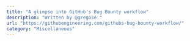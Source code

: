 ```yaml
---
title: "A glimpse into GitHub's Bug Bounty workflow"
description: "Written by @gregose."
url: "https://githubengineering.com/githubs-bug-bounty-workflow/"
category: "Miscellaneous"
---
```

